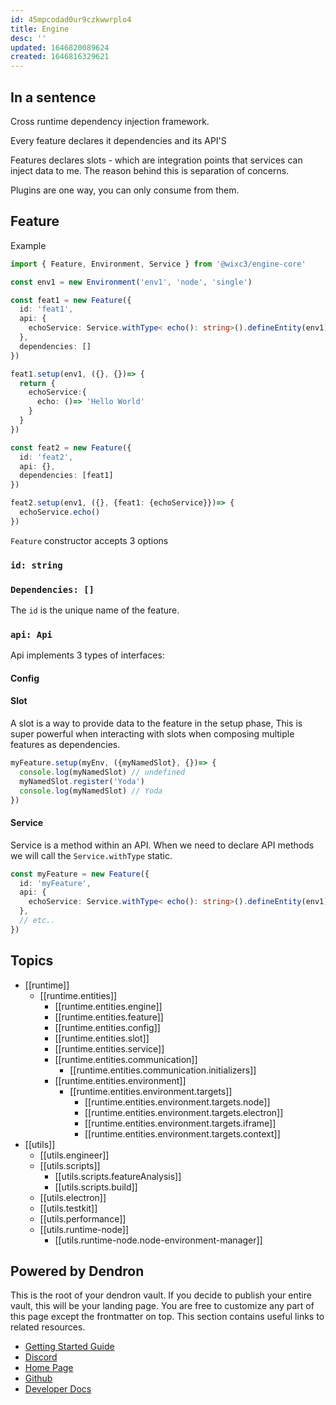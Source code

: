 ```yaml
---
id: 45mpcodad0ur9czkwwrplo4
title: Engine
desc: ''
updated: 1646820089624
created: 1646816329621
---
```


## In a sentence
Cross runtime dependency injection framework.

Every feature declares it dependencies and its API'S

Features declares slots - which are integration points that services can inject data to me. The reason behind this is separation of concerns.

Plugins are one way, you can only consume from them.

## Feature

Example

```typescript
import { Feature, Environment, Service } from '@wixc3/engine-core'

const env1 = new Environment('env1', 'node', 'single')

const feat1 = new Feature({
  id: 'feat1',
  api: {
    echoService: Service.withType< echo(): string>().defineEntity(env1)
  },
  dependencies: []
})

feat1.setup(env1, ({}, {})=> {
  return {
    echoService:{
      echo: ()=> 'Hello World'
    }
  }
})

const feat2 = new Feature({
  id: 'feat2',
  api: {},
  dependencies: [feat1]
})

feat2.setup(env1, ({}, {feat1: {echoService}})=> {
  echoService.echo()
})
```

`Feature` constructor accepts 3 options

### `id: string`

### `Dependencies: []`

The `id` is the unique name of the feature.
### `api: Api`

Api implements 3 types of interfaces:
#### Config

#### Slot

A slot is a way to provide data to the feature in the setup phase, This is super powerful when interacting with slots when composing multiple features as dependencies.

```typescript
myFeature.setup(myEnv, ({myNamedSlot}, {})=> {
  console.log(myNamedSlot) // undefined
  myNamedSlot.register('Yoda')
  console.log(myNamedSlot) // Yoda
})
```

#### Service

Service is a method within an API. When we need to declare API methods we will call the `Service.withType` static.

```typescript
const myFeature = new Feature({
  id: 'myFeature',
  api: {
    echoService: Service.withType< echo(): string>().defineEntity(env1)
  },
  // etc..
})
```


## Topics

- [[runtime]]
  - [[runtime.entities]]
    - [[runtime.entities.engine]]
    - [[runtime.entities.feature]]
    - [[runtime.entities.config]]
    - [[runtime.entities.slot]]
    - [[runtime.entities.service]]
    - [[runtime.entities.communication]]
      - [[runtime.entities.communication.initializers]]
    - [[runtime.entities.environment]]
      - [[runtime.entities.environment.targets]]
        - [[runtime.entities.environment.targets.node]]
        - [[runtime.entities.environment.targets.electron]]
        - [[runtime.entities.environment.targets.iframe]]
        - [[runtime.entities.environment.targets.context]]
- [[utils]]
  - [[utils.engineer]]
  - [[utils.scripts]]
    - [[utils.scripts.featureAnalysis]]
    - [[utils.scripts.build]]
  - [[utils.electron]]
  - [[utils.testkit]]
  - [[utils.performance]]
  - [[utils.runtime-node]]
    - [[utils.runtime-node.node-environment-manager]]


## Powered by Dendron

This is the root of your dendron vault. If you decide to publish your entire vault, this will be your landing page. You are free to customize any part of this page except the frontmatter on top.
This section contains useful links to related resources.

- [Getting Started Guide](https://link.dendron.so/6b25)
- [Discord](https://link.dendron.so/6b23)
- [Home Page](https://wiki.dendron.so/)
- [Github](https://link.dendron.so/6b24)
- [Developer Docs](https://docs.dendron.so/)

